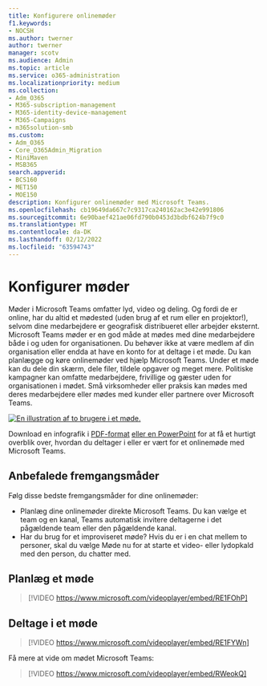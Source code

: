 ```yaml
---
title: Konfigurere onlinemøder
f1.keywords:
- NOCSH
ms.author: twerner
author: twerner
manager: scotv
ms.audience: Admin
ms.topic: article
ms.service: o365-administration
ms.localizationpriority: medium
ms.collection:
- Adm_O365
- M365-subscription-management
- M365-identity-device-management
- M365-Campaigns
- m365solution-smb
ms.custom:
- Adm_O365
- Core_O365Admin_Migration
- MiniMaven
- MSB365
search.appverid:
- BCS160
- MET150
- MOE150
description: Konfigurer onlinemøder med Microsoft Teams.
ms.openlocfilehash: cb19649da667c7c9317ca240162ac3e42e991806
ms.sourcegitcommit: 6e90baef421ae06fd790b0453d3bdbf624b7f9c0
ms.translationtype: MT
ms.contentlocale: da-DK
ms.lasthandoff: 02/12/2022
ms.locfileid: "63594743"
---
```

# <a name="set-up-meetings"></a>Konfigurer møder

Møder i Microsoft Teams omfatter lyd, video og deling. Og fordi de er online, har du altid et mødested (uden brug af et rum eller en projektor!), selvom dine medarbejdere er geografisk distribueret eller arbejder eksternt. Microsoft Teams møder er en god måde at mødes med dine medarbejdere både i og uden for organisationen. Du behøver ikke at være medlem af din organisation eller endda at have en konto for at deltage i et møde. Du kan planlægge og køre onlinemøder ved hjælp Microsoft Teams. Under et møde kan du dele din skærm, dele filer, tildele opgaver og meget mere. Politiske kampagner kan omfatte medarbejdere, frivillige og gæster uden for organisationen i mødet. Små virksomheder eller praksis kan mødes med deres medarbejdere eller mødes med kunder eller partnere over Microsoft Teams.

[![En illustration af to brugere i et møde.](../media/HostOnlineMeeting-thumb-358x201.png)](https://go.microsoft.com/fwlink/?linkid=2078712)

Download en infografik i [PDF-format](https://go.microsoft.com/fwlink/?linkid=2078712) [eller en PowerPoint](https://go.microsoft.com/fwlink/?linkid=2079515) for at få et hurtigt overblik over, hvordan du deltager i eller er vært for et onlinemøde med Microsoft Teams.

## <a name="best-practices"></a>Anbefalede fremgangsmåder

Følg disse bedste fremgangsmåder for dine onlinemøder:

- Planlæg dine onlinemøder direkte Microsoft Teams. Du kan vælge et team og en kanal, Teams automatisk invitere deltagerne i det pågældende team eller den pågældende kanal.
- Har du brug for et improviseret møde? Hvis du er i en chat mellem to personer, skal du vælge Møde  nu for at starte et video- eller lydopkald med den person, du chatter med.

## <a name="schedule-a-meeting"></a>Planlæg et møde

> [!VIDEO https://www.microsoft.com/videoplayer/embed/RE1FOhP]

## <a name="join-a-meeting"></a>Deltage i et møde

> [!VIDEO https://www.microsoft.com/videoplayer/embed/RE1FYWn]

Få mere at vide om mødet Microsoft Teams:

> [!VIDEO https://www.microsoft.com/videoplayer/embed/RWeokQ]
